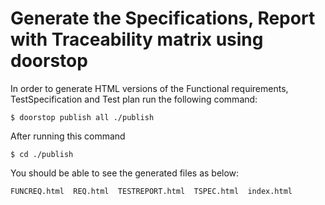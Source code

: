 # Generate the Specifications, Report with Traceability matrix using doorstop

In order to generate HTML versions of the Functional requirements, TestSpecification and Test plan run the following command:

``` $ doorstop publish all ./publish ```

After running this command

``` $ cd ./publish ```

You should be able to see the generated files as below: 

```FUNCREQ.html  REQ.html  TESTREPORT.html  TSPEC.html  index.html ```
